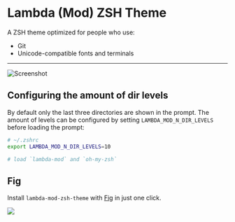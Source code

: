 # Lambda (Mod) ZSH Theme

A ZSH theme optimized for people who use:
- Git
- Unicode-compatible fonts and terminals

---

![Screenshot](https://raw.githubusercontent.com/halfo/lambda-mod-zsh-theme/master/screenshot.png)

## Configuring the amount of dir levels

By default only the last three directories are shown in the prompt. The amount of
levels can be configured by setting `LAMBDA_MOD_N_DIR_LEVELS` before loading the prompt:

``` zsh
# ~/.zshrc
export LAMBDA_MOD_N_DIR_LEVELS=10

# load `lambda-mod` and `oh-my-zsh`
```

## Fig

Install `lambda-mod-zsh-theme` with [Fig](https://fig.io) in just one click.

<a href="https://fig.io/plugins/other/lambda-mod-zsh-theme_halfo" target="_blank"><img src="https://fig.io/badges/install-with-fig.svg" /></a>
